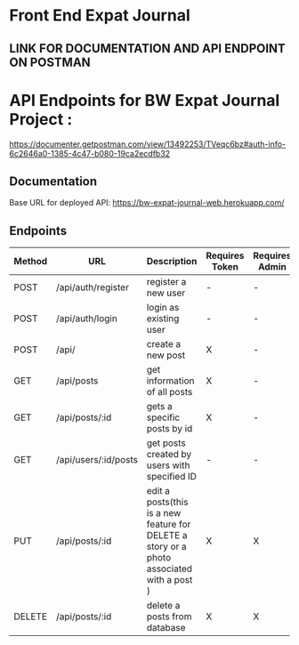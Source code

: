 # Front End Expat Journal

## LINK FOR DOCUMENTATION AND API ENDPOINT ON POSTMAN
# API Endpoints for BW Expat Journal Project :
https://documenter.getpostman.com/view/13492253/TVeqc6bz#auth-info-6c2646a0-1385-4c47-b080-19ca2ecdfb32

## Documentation
Base URL for deployed API: https://bw-expat-journal-web.herokuapp.com/ 

## **Endpoints**

| Method | URL                  | Description                                                                               | Requires Token | Requires Admin |
| ------ | ------------------   | ------------------------------------------------------------------------------------------|--------------- | -------------- |
| POST   | /api/auth/register   | register a new user                                                                       | -              | -              |
| POST   | /api/auth/login      | login as existing user                                                                    | -              | -              |
| POST   | /api/                | create a new post                                                                         | X              | -              |
| GET    | /api/posts           | get information of all posts                                                              | X              | -              |
| GET    | /api/posts/:id       | gets a specific posts by id                                                               | X              | -              |
| GET    |/api/users/:id/posts  | get posts created by users with specified ID                                              | -              | -              |
| PUT    | /api/posts/:id       | edit a posts(this is a new feature for DELETE a story or a photo associated with a post ) | X              | X              |
| DELETE | /api/posts/:id       | delete a posts from database                                                              | X              | X              | 

